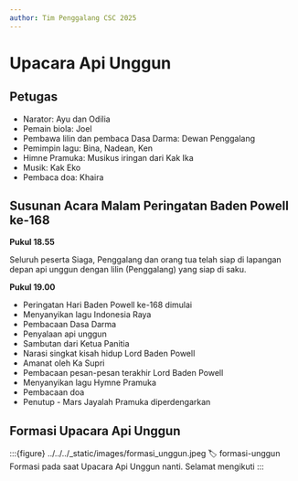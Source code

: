 ```yaml
---
author: Tim Penggalang CSC 2025
---
```

# Upacara Api Unggun

## Petugas
- Narator: Ayu dan Odilia
- Pemain biola: Joel
- Pembawa lilin dan pembaca Dasa Darma: Dewan Penggalang
- Pemimpin lagu: Bina, Nadean, Ken
- Himne Pramuka: Musikus iringan dari Kak Ika
- Musik: Kak Eko
- Pembaca doa: Khaira



## Susunan Acara Malam Peringatan Baden Powell ke-168

**Pukul 18.55**

Seluruh peserta Siaga, Penggalang dan orang tua telah siap di lapangan depan api unggun dengan lilin (Penggalang) yang siap di saku.

**Pukul 19.00**
- Peringatan Hari Baden Powell ke-168 dimulai
- Menyanyikan lagu Indonesia Raya
- Pembacaan Dasa Darma
- Penyalaan api unggun
- Sambutan dari Ketua Panitia
- Narasi singkat kisah hidup Lord Baden Powell
- Amanat oleh Ka Supri
- Pembacaan pesan-pesan terakhir Lord Baden Powell
- Menyanyikan lagu Hymne Pramuka
- Pembacaan doa
- Penutup - Mars Jayalah Pramuka diperdengarkan

## Formasi Upacara Api Unggun
:::{figure} ../../../_static/images/formasi_unggun.jpeg
:label: formasi-unggun
Formasi pada saat Upacara Api Unggun nanti. Selamat mengikuti
:::
